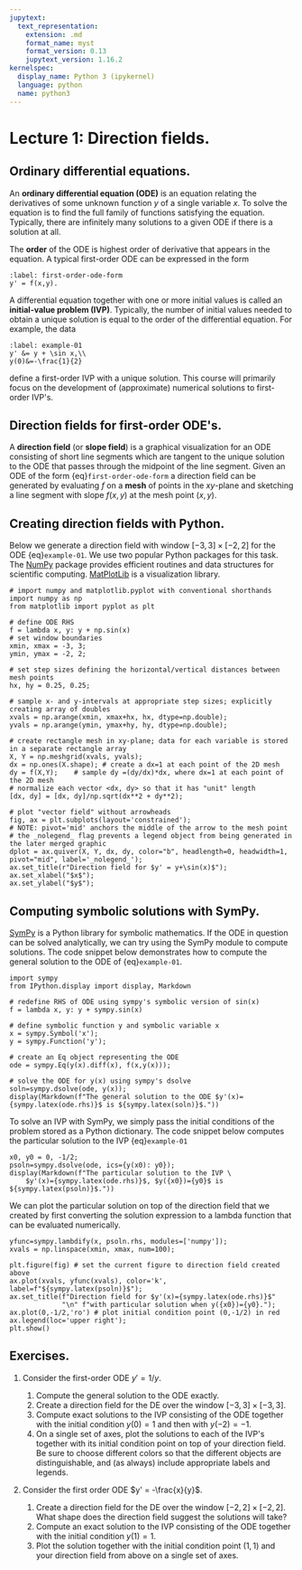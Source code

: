 ```yaml
---
jupytext:
  text_representation:
    extension: .md
    format_name: myst
    format_version: 0.13
    jupytext_version: 1.16.2
kernelspec:
  display_name: Python 3 (ipykernel)
  language: python
  name: python3
---
```


# Lecture 1: Direction fields.

## Ordinary differential equations.

An **ordinary differential equation (ODE)** is an equation relating the derivatives of some unknown function $y$ of a single variable $x$.  To solve the equation is to find the full family of functions satisfying the equation.  Typically, there are infinitely many solutions to a given ODE if there is a solution at all.

The **order** of the ODE is highest order of derivative that appears in the equation.
A typical first-order ODE can be expressed in the form
```{math}
:label: first-order-ode-form
y' = f(x,y).
```

A differential equation together with one or more initial values is called an **initial-value problem (IVP)**.
Typically, the number of initial values needed to obtain a unique solution is equal to the order of the differential equation.
For example, the data
```{math}
:label: example-01
y' &= y + \sin x,\\
y(0)&=-\frac{1}{2}
```
define a first-order IVP with a unique solution.
This course will primarily focus on the development of (approximate) numerical solutions to first-order IVP's.

## Direction fields for first-order ODE's.

A **direction field** (or **slope field**) is a graphical visualization for an ODE consisting of short line segments which are tangent to the unique solution to the ODE that passes through the midpoint of the line segment.
Given an ODE of the form {eq}`first-order-ode-form` a direction field can be generated by evaluating $f$ on a **mesh** of points in the $xy$-plane and sketching a line segment with slope $f(x,y)$ at the mesh point $(x,y)$.

## Creating direction fields with Python.

Below we generate a direction field with window $[-3, 3]\times [-2, 2]$ for the ODE {eq}`example-01`.
We use two popular Python packages for this task.
The [NumPy](https://numpy.org/doc/stable/index.html) package provides efficient routines and data structures for scientific computing.
[MatPlotLib](https://matplotlib.org/stable/) is a visualization library.

```{code-cell}
# import numpy and matplotlib.pyplot with conventional shorthands
import numpy as np 
from matplotlib import pyplot as plt

# define ODE RHS
f = lambda x, y: y + np.sin(x)
# set window boundaries
xmin, xmax = -3, 3;
ymin, ymax = -2, 2;

# set step sizes defining the horizontal/vertical distances between mesh points
hx, hy = 0.25, 0.25;

# sample x- and y-intervals at appropriate step sizes; explicitly creating array of doubles
xvals = np.arange(xmin, xmax+hx, hx, dtype=np.double);
yvals = np.arange(ymin, ymax+hy, hy, dtype=np.double);

# create rectangle mesh in xy-plane; data for each variable is stored in a separate rectangle array
X, Y = np.meshgrid(xvals, yvals);
dx = np.ones(X.shape); # create a dx=1 at each point of the 2D mesh
dy = f(X,Y);    # sample dy =(dy/dx)*dx, where dx=1 at each point of the 2D mesh
# normalize each vector <dx, dy> so that it has "unit" length
[dx, dy] = [dx, dy]/np.sqrt(dx**2 + dy**2);

# plot "vector field" without arrowheads
fig, ax = plt.subplots(layout='constrained');
# NOTE: pivot='mid' anchors the middle of the arrow to the mesh point
# the _nolegend_ flag prevents a legend object from being generated in the later merged graphic
dplot = ax.quiver(X, Y, dx, dy, color="b", headlength=0, headwidth=1, pivot="mid", label='_nolegend_'); 
ax.set_title(r"Direction field for $y' = y+\sin(x)$");
ax.set_xlabel("$x$");
ax.set_ylabel("$y$");
```

## Computing symbolic solutions with SymPy.

[SymPy](https://docs.sympy.org/latest/index.html) is a Python library for symbolic mathematics.
If the ODE in question can be solved analytically, we can try using the SymPy module to compute solutions.
The code snippet below demonstrates how to compute the general solution to the ODE of {eq}`example-01`.

```{code-cell}
import sympy
from IPython.display import display, Markdown

# redefine RHS of ODE using sympy's symbolic version of sin(x)
f = lambda x, y: y + sympy.sin(x)

# define symbolic function y and symbolic variable x
x = sympy.Symbol('x');
y = sympy.Function('y');

# create an Eq object representing the ODE
ode = sympy.Eq(y(x).diff(x), f(x,y(x)));

# solve the ODE for y(x) using sympy's dsolve
soln=sympy.dsolve(ode, y(x)); 
display(Markdown(f"The general solution to the ODE $y'(x)={sympy.latex(ode.rhs)}$ is ${sympy.latex(soln)}$."))
```

To solve an IVP with SymPy, we simply pass the initial conditions of the problem stored as a Python dictionary.  The code snippet below computes the particular solution to the IVP {eq}`example-01`

```{code-cell}
x0, y0 = 0, -1/2;
psoln=sympy.dsolve(ode, ics={y(x0): y0}); 
display(Markdown(f"The particular solution to the IVP \
    $y'(x)={sympy.latex(ode.rhs)}$, $y({x0})={y0}$ is ${sympy.latex(psoln)}$."))
```

We can plot the particular solution on top of the direction field that we created by first converting the solution expression to a lambda function that can be evaluated numerically.

```{code-cell}
yfunc=sympy.lambdify(x, psoln.rhs, modules=['numpy']); 
xvals = np.linspace(xmin, xmax, num=100);

plt.figure(fig) # set the current figure to direction field created above
ax.plot(xvals, yfunc(xvals), color='k', label=f"${sympy.latex(psoln)}$");
ax.set_title(f"Direction field for $y'(x)={sympy.latex(ode.rhs)}$" 
             "\n" f"with particular solution when y({x0})={y0}.");
ax.plot(0,-1/2,'ro') # plot initial condition point (0,-1/2) in red
ax.legend(loc='upper right');
plt.show()
```

## Exercises.

1. Consider the first-order ODE $y' = 1/y$.
    1. Compute the general solution to the ODE exactly.
    1. Create a direction field for the DE over the window $[-3, 3]\times [-3,3]$.
    1. Compute exact solutions to the IVP consisting of the ODE together with the initial condition $y(0)=1$ and then with $y(-2)=-1$.
    1. On a single set of axes, plot the solutions to each of the IVP's together with its initial condition point on top of your direction field.
       Be sure to choose different colors so that the different objects are distinguishable, and (as always) include appropriate labels and legends.

1. Consider the first order ODE $y' = -\frac{x}{y}$.
    1. Create a direction field for the DE over the window $[-2, 2]\times [-2,2]$.
       What shape does the direction field suggest the solutions will take?
    1. Compute an exact solution to the IVP consisting of the ODE together with the initial condition $y(1)=1$.
    1. Plot the solution together with the initial condition point $(1,1)$ and your direction field from above on a single set of axes.
